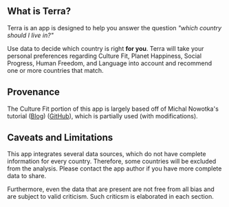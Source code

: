 ## What is Terra?

Terra is an app is designed to help you answer the question *"which country should I live in?"*

Use data to decide which country is right **for you**. Terra will take your personal preferences regarding Culture Fit, Planet Happiness, Social Progress, Human Freedom, and Language into account and recommend one or more countries that match.


## Provenance

The Culture Fit portion of this app is largely based off of Michal Nowotka's tutorial ([Blog](https://blog.streamlit.io/how-to-make-a-culture-map/)) ([GitHub](https://github.com/streamlit/demo-culture-map)), which is partially used (with modifications).


## Caveats and Limitations

This app integrates several data sources, which do not have complete information for every country. Therefore, some countries will be excluded from the analysis. Please contact the app author if you have more complete data to share.

Furthermore, even the data that are present are not free from all bias and are subject to valid criticism. Such criticsm is elaborated in each section.
